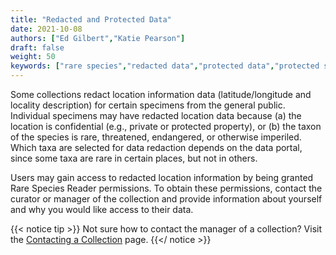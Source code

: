 ```yaml
---
title: "Redacted and Protected Data"
date: 2021-10-08
authors: ["Ed Gilbert","Katie Pearson"]
draft: false
weight: 50
keywords: ["rare species","redacted data","protected data","protected species"]
---
```


Some collections redact location information data (latitude/longitude and locality description) for certain specimens from the general public. Individual specimens may have redacted location data because (a) the location is confidential (e.g., private or protected property), or (b) the taxon of the species is rare, threatened, endangered, or otherwise imperiled. Which taxa are selected for data redaction depends on the data portal, since some taxa are rare in certain places, but not in others.

Users may gain access to redacted location information by being granted Rare Species Reader permissions. To obtain these permissions, contact the curator or manager of the collection and provide information about yourself and why you would like access to their data.

{{< notice tip >}}
  Not sure how to contact the manager of a collection? Visit the [Contacting a Collection](https://biokic.github.io/symbiota-docs/user/contact/) page.
{{</ notice >}}
